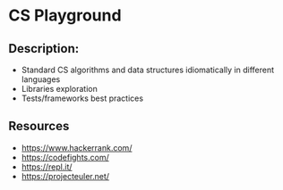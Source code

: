 # CS Playground
## Description:
* Standard CS algorithms and data structures idiomatically in different languages
* Libraries exploration
* Tests/frameworks best practices

## Resources
* https://www.hackerrank.com/
* https://codefights.com/
* https://repl.it/
* https://projecteuler.net/
